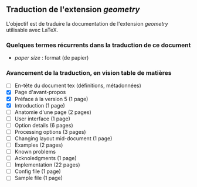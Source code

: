 ## Traduction de l'extension *geometry*

L'objectif est de traduire la documentation de l'extension *geometry* utilisable avec LaTeX.

### Quelques termes récurrents dans la traduction de ce document
- *paper size* : format (de papier)

### Avancement de la traduction, en vision table de matières
- [ ] En-tête du document tex (définitions, métadonnées)
- [x] Page d'avant-propos
- [x] Préface à la version 5 (1 page)
- [x] Introduction (1 page)
- [ ] Anatomie d'une page (2 pages)
- [ ] User interface (1 page)
- [ ] Option details (6 pages)
- [ ] Processing options (3 pages)
- [ ] Changing layout mid-document (1 page)
- [ ] Examples (2 pages)
- [ ] Known problems 
- [ ] Acknoledgments (1 page)
- [ ] Implementation (22 pages)
- [ ] Config file (1 page)
- [ ] Sample file (1 page)
